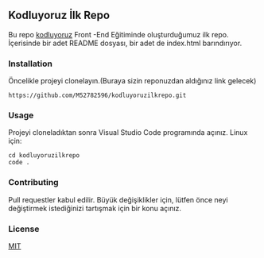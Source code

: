 ## Kodluyoruz İlk Repo

Bu repo [kodluyoruz](https://kodluyoruz.org/tr/kodluyoruz/) Front -End Eğitiminde oluşturduğumuz ilk repo. İçerisinde bir adet README dosyası, bir adet de index.html barındırıyor.

### Installation

Öncelikle projeyi clonelayın.(Buraya sizin reponuzdan aldığınız link gelecek)

```
https://github.com/M52782596/kodluyoruzilkrepo.git
```

### Usage

Projeyi cloneladıktan sonra Visual Studio Code programında açınız.                	 Linux için:

```
cd kodluyoruzilkrepo
code .
```

### Contributing

Pull requestler kabul edilir. Büyük değişiklikler için, lütfen önce neyi değiştirmek istediğinizi tartışmak için bir konu açınız.

### License

[MIT](https://choosealicense.com/licenses/mit/)
